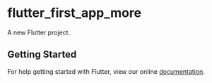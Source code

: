 # flutter_first_app_more

A new Flutter project.

## Getting Started

For help getting started with Flutter, view our online
[documentation](https://flutter.io/).
